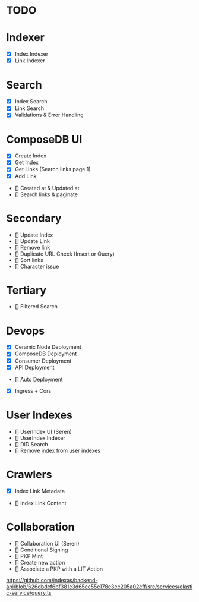# TODO

# Indexer
- [x] Index Indexer
- [x] Link Indexer

# Search
- [x] Index Search
- [x] Link Search
- [x] Validations & Error Handling

# ComposeDB UI
- [x] Create Index
- [x] Get Index
- [x] Get Links (Search links page 1)
- [x] Add Link
- [] Created at & Updated at
- [] Search links & paginate


# Secondary
- [] Update Index
- [] Update Link
- [] Remove link
- [] Duplicate URL Check (Insert or Query)
- [] Sort links
- [] Character issue

# Tertiary
- [] Filtered Search

# Devops
- [x] Ceramic Node Deployment
- [x] ComposeDB Deployment
- [x] Consumer Deployment
- [x] API Deployment
- [] Auto Deployment
- [x] Ingress + Cors

# User Indexes
- [] UserIndex UI (Seren)
- [] UserIndex Indexer
- [] DID Search
- [] Remove index from user indexes

# Crawlers
- [x] Index Link Metadata
- [] Index Link Content

# Collaboration
- [] Collaboration UI (Seren)
- [] Conditional Signing 
- [] PKP Mint 
- [] Create new action
- [] Associate a PKP with a LIT Action

https://github.com/indexas/backend-api/blob/626dbdef6bf381e3d65ce55e178e3ec205a02cff/src/services/elastic-service/query.ts


